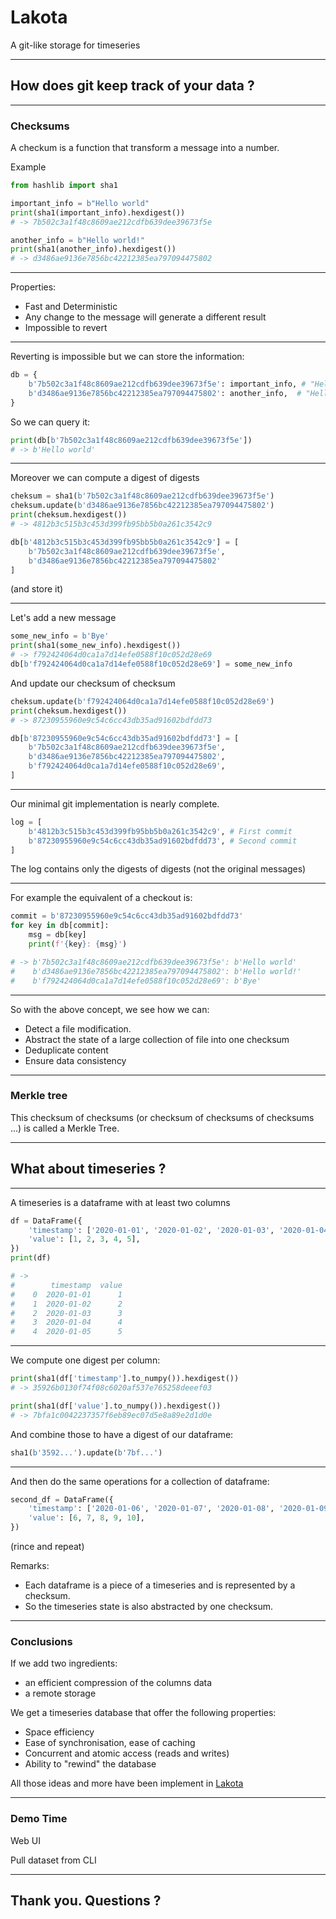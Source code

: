 
# Lakota 

A git-like storage for timeseries

---

## How does git keep track of your data ?

--- 

### Checksums

A checkum is a function that transform a message into a number.


Example


``` python
from hashlib import sha1

important_info = b"Hello world"
print(sha1(important_info).hexdigest())
# -> 7b502c3a1f48c8609ae212cdfb639dee39673f5e

another_info = b"Hello world!"
print(sha1(another_info).hexdigest())
# -> d3486ae9136e7856bc42212385ea797094475802
```

---

Properties:

- Fast and Deterministic
- Any change to the message will generate a different result
- Impossible to revert

---

Reverting is impossible but we can store the information:

``` python
db = {
    b'7b502c3a1f48c8609ae212cdfb639dee39673f5e': important_info, # "Hello world"
    b'd3486ae9136e7856bc42212385ea797094475802': another_info,  # "Hello world!"
}
```

So we can query it:

``` python
print(db[b'7b502c3a1f48c8609ae212cdfb639dee39673f5e'])
# -> b'Hello world'
```

---

Moreover we can compute a digest of digests

``` python
cheksum = sha1(b'7b502c3a1f48c8609ae212cdfb639dee39673f5e')
cheksum.update(b'd3486ae9136e7856bc42212385ea797094475802')
print(cheksum.hexdigest())
# -> 4812b3c515b3c453d399fb95bb5b0a261c3542c9

db[b'4812b3c515b3c453d399fb95bb5b0a261c3542c9'] = [
    b'7b502c3a1f48c8609ae212cdfb639dee39673f5e',
    b'd3486ae9136e7856bc42212385ea797094475802'
]
```
(and store it)

---

Let's add a new message

``` python
some_new_info = b'Bye'
print(sha1(some_new_info).hexdigest())
# -> f792424064d0ca1a7d14efe0588f10c052d28e69
db[b'f792424064d0ca1a7d14efe0588f10c052d28e69'] = some_new_info
```

And update our checksum of checksum

``` python
cheksum.update(b'f792424064d0ca1a7d14efe0588f10c052d28e69')
print(cheksum.hexdigest())
# -> 87230955960e9c54c6cc43db35ad91602bdfdd73

db[b'87230955960e9c54c6cc43db35ad91602bdfdd73'] = [
    b'7b502c3a1f48c8609ae212cdfb639dee39673f5e',
    b'd3486ae9136e7856bc42212385ea797094475802',
    b'f792424064d0ca1a7d14efe0588f10c052d28e69',
]
```

---

Our minimal git implementation is nearly complete.


``` python
log = [
    b'4812b3c515b3c453d399fb95bb5b0a261c3542c9', # First commit
	b'87230955960e9c54c6cc43db35ad91602bdfdd73', # Second commit
]
```
The log contains only the digests of digests (not the original messages)


---

For example the equivalent of a checkout is:


``` python
commit = b'87230955960e9c54c6cc43db35ad91602bdfdd73'
for key in db[commit]:
    msg = db[key]
    print(f'{key}: {msg}')

# -> b'7b502c3a1f48c8609ae212cdfb639dee39673f5e': b'Hello world'
#    b'd3486ae9136e7856bc42212385ea797094475802': b'Hello world!'
#    b'f792424064d0ca1a7d14efe0588f10c052d28e69': b'Bye'
```

---

So with the above concept, we see how we can:

- Detect a file modification.
- Abstract the state of a large collection of file into one checksum
- Deduplicate content
- Ensure data consistency

---

### Merkle tree

This checksum of checksums (or checksum of checksums of checksums ...) is
called a Merkle Tree. 


---

## What about timeseries ?

---

A timeseries is a dataframe with at least two columns


``` python
df = DataFrame({
    'timestamp': ['2020-01-01', '2020-01-02', '2020-01-03', '2020-01-04', '2020-01-05'],
    'value': [1, 2, 3, 4, 5],
})
print(df)

# ->
#        timestamp  value
#    0  2020-01-01      1
#    1  2020-01-02      2
#    2  2020-01-03      3
#    3  2020-01-04      4
#    4  2020-01-05      5
```

---

We compute one digest per column:

``` python
print(sha1(df['timestamp'].to_numpy()).hexdigest())
# -> 35926b0130f74f08c6020af537e765258deeef03

print(sha1(df['value'].to_numpy()).hexdigest())
# -> 7bfa1c0042237357f6eb89ec07d5e8a89e2d1d0e
```

And combine those to have a digest of our dataframe:

``` python
sha1(b'3592...').update(b'7bf...')
```

---

And then do the same operations for a collection of
dataframe:

``` python
second_df = DataFrame({
    'timestamp': ['2020-01-06', '2020-01-07', '2020-01-08', '2020-01-09', '2020-01-10'],
    'value': [6, 7, 8, 9, 10],
})
```

(rince and repeat)

Remarks:

- Each dataframe is a piece of a timeseries and is represented by a checksum.
- So the timeseries state is also abstracted by one checksum.

---

### Conclusions

If we add two ingredients:

- an efficient compression of the columns data
- a remote storage

We get a timeseries database that offer the following properties:

- Space efficiency
- Ease of synchronisation, ease of caching
- Concurrent and atomic access (reads and writes)
- Ability to "rewind" the database

All those ideas and more have been implement in [Lakota](https://github.com/bertrandchenal/lakota)

---

### Demo Time

Web UI

Pull dataset from CLI

---

## Thank you.  Questions ?

